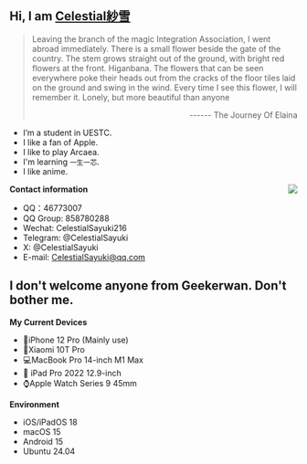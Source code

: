 ## Hi, I am [Celestial紗雪](https://github.com/CelestialSayuki)

> Leaving the branch of the magic Integration Association, I went abroad immediately.
There is a small flower beside the gate of the country.
The stem grows straight out of the ground, with bright red flowers at the front.
Higanbana.
The flowers that can be seen everywhere poke their heads out from the cracks of the floor tiles laid on the ground and swing in the wind.
Every time I see this flower, I will remember it.
Lonely, but more beautiful than anyone
> <p align="right">------ The Journey Of Elaina</p>

- I’m a student in UESTC.
- I like a fan of Apple.
- I like to play Arcaea.
- I'm learning `一生一芯`.
- I like anime.

<img src="https://github-readme-stats.mrdulin.vercel.app/api?username=celestialsayuki&show_icons=true&hide_border=true&icon_color=79dafa&title_color=9b30ff&text_color=ccff00" align="right">

**Contact information**

- QQ：46773007
- QQ Group: 858780288
- Wechat: CelestialSayuki216
- Telegram: @CelestialSayuki
- X: @CelestialSayuki
- E-mail: CelestialSayuki@qq.com

## I don't welcome anyone from Geekerwan. Don't bother me.

**My Current Devices**

- 📱iPhone 12 Pro (Mainly use)
- 📱Xiaomi 10T Pro
- 💻MacBook Pro 14-inch M1 Max
-  iPad Pro 2022 12.9-inch
- ⌚️Apple Watch Series 9 45mm

**Environment**

- iOS/iPadOS 18
- macOS 15
- Android 15
- Ubuntu 24.04
